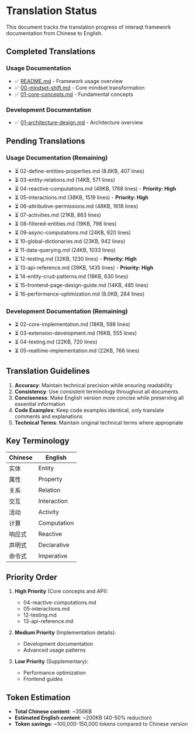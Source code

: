 # Translation Status

This document tracks the translation progress of interaqt framework documentation from Chinese to English.

## Completed Translations

### Usage Documentation
- ✅ [README.md](usage/README.md) - Framework usage overview
- ✅ [00-mindset-shift.md](usage/00-mindset-shift.md) - Core mindset transformation
- ✅ [01-core-concepts.md](usage/01-core-concepts.md) - Fundamental concepts

### Development Documentation
- ✅ [01-architecture-design.md](development/01-architecture-design.md) - Architecture overview

## Pending Translations

### Usage Documentation (Remaining)
- ⏳ 02-define-entities-properties.md (8.6KB, 407 lines)
- ⏳ 03-entity-relations.md (14KB, 571 lines)
- ⏳ 04-reactive-computations.md (49KB, 1768 lines) - **Priority: High**
- ⏳ 05-interactions.md (38KB, 1519 lines) - **Priority: High**
- ⏳ 06-attributive-permissions.md (48KB, 1618 lines)
- ⏳ 07-activities.md (21KB, 863 lines)
- ⏳ 08-filtered-entities.md (19KB, 798 lines)
- ⏳ 09-async-computations.md (24KB, 920 lines)
- ⏳ 10-global-dictionaries.md (23KB, 942 lines)
- ⏳ 11-data-querying.md (24KB, 1033 lines)
- ⏳ 12-testing.md (32KB, 1230 lines) - **Priority: High**
- ⏳ 13-api-reference.md (39KB, 1435 lines) - **Priority: High**
- ⏳ 14-entity-crud-patterns.md (18KB, 630 lines)
- ⏳ 15-frontend-page-design-guide.md (14KB, 485 lines)
- ⏳ 16-performance-optimization.md (8.0KB, 284 lines)

### Development Documentation (Remaining)
- ⏳ 02-core-implementation.md (18KB, 598 lines)
- ⏳ 03-extension-development.md (16KB, 555 lines)
- ⏳ 04-testing.md (22KB, 720 lines)
- ⏳ 05-realtime-implementation.md (22KB, 766 lines)

## Translation Guidelines

1. **Accuracy**: Maintain technical precision while ensuring readability
2. **Consistency**: Use consistent terminology throughout all documents
3. **Conciseness**: Make English version more concise while preserving all essential information
4. **Code Examples**: Keep code examples identical, only translate comments and explanations
5. **Technical Terms**: Maintain original technical terms where appropriate

## Key Terminology

| Chinese | English |
|---------|---------|
| 实体 | Entity |
| 属性 | Property |
| 关系 | Relation |
| 交互 | Interaction |
| 活动 | Activity |
| 计算 | Computation |
| 响应式 | Reactive |
| 声明式 | Declarative |
| 命令式 | Imperative |

## Priority Order

1. **High Priority** (Core concepts and API):
   - 04-reactive-computations.md
   - 05-interactions.md
   - 12-testing.md
   - 13-api-reference.md

2. **Medium Priority** (Implementation details):
   - Development documentation
   - Advanced usage patterns

3. **Low Priority** (Supplementary):
   - Performance optimization
   - Frontend guides

## Token Estimation

- **Total Chinese content**: ~356KB
- **Estimated English content**: ~200KB (40-50% reduction)
- **Token savings**: ~100,000-150,000 tokens compared to Chinese version 